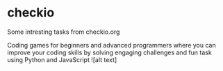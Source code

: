 # checkio
Some intresting tasks from checkio.org

Coding games for beginners and advanced programmers where you can improve your coding skills by solving engaging challenges and fun task using Python and JavaScript
![alt text]
